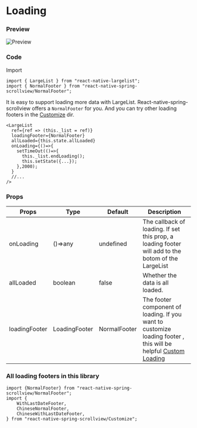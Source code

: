 # Loading

### Preview
![Preview](../../res/LoadingStickyContent.gif)

### Code

Import

```$js
import { LargeList } from "react-native-largelist";
import { NormalFooter } from "react-native-spring-scrollview/NormalFooter";
```

It is easy to support loading more data with LargeList. React-native-spring-scrollview offers a `NormalFooter` for you. And you can try other loading footers in the [Customize](https://github.com/bolan9999/react-native-spring-scrollview/tree/master/src/Customize) dir.

```$js
<LargeList
  ref={ref => (this._list = ref)}
  loadingFooter={NormalFooter}
  allLoaded={this.state.allLoaded}
  onLoading={()=>{
    setTimeOut(()=>{
      this._list.endLoading();
      this.setState({...});
    },2000);
  }
  //...
/>
```


### Props

Props  |  Type  |  Default  |  Description  
---- | ------ | --------- | --------
onLoading | ()=>any | undefined | The callback of loading. If set this prop, a loading footer will add to the botom of the LargeList
allLoaded | boolean | false | Whether the data is all loaded.
loadingFooter | LoadingFooter | NormalFooter | The footer component of loading. If you want to customize loading footer , this will be helpful [Custom Loading](/en/V3/CustomLoading)

### All loading footers in this library

```
import {NormalFooter} from "react-native-spring-scrollview/NormalFooter";
import {
    WithLastDateFooter,
    ChineseNormalFooter,
    ChineseWithLastDateFooter,
} from "react-native-spring-scrollview/Customize";
```
